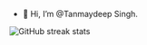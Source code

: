 - 👋 Hi, I’m @Tanmaydeep Singh.


![GitHub streak stats](https://github-readme-streak-stats.herokuapp.com/?user=tanmaydeep-singh)  
